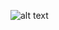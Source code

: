 ![alt text]([https://github.com/Industrialli/Industrialli/blob/[branch]/image.jpg?raw=true](https://github.com/Industrialli/Industrialli/blob/main/Sem%20t%C3%ADtulo.png))
